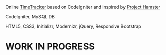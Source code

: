 Online [TimeTracker](http://en.wikipedia.org/wiki/Time_tracking_software) based on CodeIgniter and inspired by [Project Hamster](http://projecthamster.wordpress.com/)

CodeIgniter, MySQL DB

HTML5, CSS3, Initializr, Modernizr, jQuery, Responsive Bootstrap

WORK IN PROGRESS
==============
